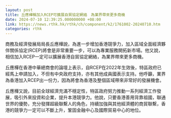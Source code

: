 ```yaml
---
layout: post
title: 丘應樺稱加入RCEP可擴展自貿協定網絡　為業界帶來更多商機
date: 2024-07-10 12:39:25.000000000 +08:00
link: https://news.rthk.hk/rthk/ch/component/k2/1761002-20240710.htm
categories: rthk
---
```


商務及經濟發展局局長丘應樺說，為進一步增加香港競爭力，加入區域全面經濟夥伴關係協定(RCEP)將會是非常重要一步，可以為專業服務開拓新市場。他又說，相信加入RCEP一定可以擴展香港自貿協定網絡，為業界帶來更多商機。

丘應樺在香港中華總商會的論壇上表示，自RCEP在2022年生效後，特區政府已經馬上申請加入，不但有中央政府支持，亦有其他成員國表示支持。他呼籲，業界為香港加入RCEP出一份力，因為將會為香港及整個區域帶來非常好的發展機會。

丘應樺又說，目前全球經濟充滿不穩定性，特區政府努力推動一系列經濟工作發展，吸引外來投資和企業，提升本港競爭力。他說，只要香港善用背靠祖國，聯通世界的優勢，充分發揮超級聯繫人的角色，持續加強與其他經濟體的商貿聯繫，香港的競爭力一定可以不斷上升，鞏固金融中心及國際貿易中心的地位。
